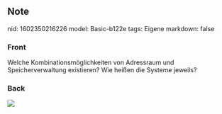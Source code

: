 ## Note
nid: 1602350216226
model: Basic-b122e
tags: Eigene
markdown: false

### Front
Welche Kombinationsmöglichkeiten von Adressraum und Speicherverwaltung existieren? Wie heißen die Systeme jeweils?

### Back
<img src="paste-4e2d8788e7f4deef92ca195f36820682f4f3292c.jpg">
